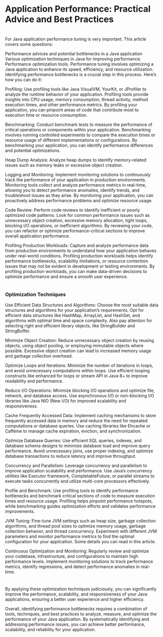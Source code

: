
# Application Performance: Practical Advice and Best Practices

#
For Java application performance tuning is very important. This article covers some questions:

Performance advices and potential bottlenecks in a Java application
Various optimization techniques in Java for improving performance.
Performance optimization tools.
Performance tuning involves optimizing a Java application to enhance its speed, efficiency, and resource utilization. Identifying performance bottlenecks is a crucial step in this process. Here’s how you can do it:

Profiling: Use profiling tools like Java VisualVM, YourKit, or JProfiler to analyze the runtime behavior of your application. Profiling tools provide insights into CPU usage, memory consumption, thread activity, method execution times, and other performance metrics. By profiling your application, you can pinpoint areas of code that contribute most to execution time or resource consumption.

Benchmarking: Conduct benchmark tests to measure the performance of critical operations or components within your application. Benchmarking involves running controlled experiments to compare the execution times or resource usage of different implementations or configurations. By benchmarking your application, you can identify performance differences and potential optimizations.

Heap Dump Analysis: Analyze heap dumps to identify memory-related issues such as memory leaks or excessive object creation.

Logging and Monitoring: Implement monitoring solutions to continuously track the performance of your application in production environments. Monitoring tools collect and analyze performance metrics in real-time, allowing you to detect performance anomalies, identify trends, and troubleshoot issues as they arise. By monitoring your application, you can proactively address performance problems and optimize resource usage.

Code Review: Perform code reviews to identify inefficient or poorly optimized code patterns. Look for common performance issues such as unnecessary object creation, excessive memory allocation, tight loops, blocking I/O operations, or inefficient algorithms. By reviewing your code, you can refactor or optimize performance-critical sections to improve overall application performance.

Profiling Production Workloads: Capture and analyze performance data from production environments to understand how your application behaves under real-world conditions. Profiling production workloads helps identify performance bottlenecks, scalability limitations, or resource contention issues that may not be evident in development or testing environments. By profiling production workloads, you can make data-driven decisions to optimize performance and ensure a smooth user experience.

#

### Optimization Techniques


Use Efficient Data Structures and Algorithms: Choose the most suitable data structures and algorithms for your application’s requirements. Opt for efficient data structures like HashMap, ArrayList, and HashSet, and algorithms with optimal time and space complexity. Also pay attention for selecting right and efficient library objects, like StringBuilder and StringBuffer.

Minimize Object Creation: Reduce unnecessary object creation by reusing objects, using object pooling, or employing immutable objects where possible. Excessive object creation can lead to increased memory usage and garbage collection overhead.

Optimize Loops and Iterations: Minimize the number of iterations in loops, and avoid unnecessary computations within loops. Use efficient looping constructs like enhanced for loops or stream API in Java 8+ to improve readability and performance.

Reduce I/O Operations: Minimize blocking I/O operations and optimize file, network, and database access. Use asynchronous I/O or non-blocking I/O libraries like Java NIO (New I/O) for improved scalability and responsiveness.

Cache Frequently Accessed Data: Implement caching mechanisms to store frequently accessed data in memory and reduce the need for repeated computations or database queries. Use caching libraries like Ehcache or Caffeine to manage cache expiration, eviction, and synchronization.

Optimize Database Queries: Use efficient SQL queries, indexes, and database schema designs to minimize database load and improve query performance. Avoid unnecessary joins, use proper indexing, and optimize database transactions to reduce latency and improve throughput.

Concurrency and Parallelism: Leverage concurrency and parallelism to improve application scalability and performance. Use Java’s concurrency utilities like Executor framework, CompletableFuture, or parallel streams to execute tasks concurrently and utilize multi-core processors effectively.

Profile and Benchmark: Use profiling tools to identify performance bottlenecks and benchmark critical sections of code to measure execution times and resource usage. Profiling helps pinpoint performance hotspots, while benchmarking guides optimization efforts and validates performance improvements.

JVM Tuning: Fine-tune JVM settings such as heap size, garbage collection algorithms, and thread pool sizes to optimize memory usage, garbage collection behavior, and thread concurrency. Experiment with different JVM parameters and monitor performance metrics to find the optimal configuration for your application. Some details you can read in this article.

Continuous Optimization and Monitoring: Regularly review and optimize your codebase, infrastructure, and configurations to maintain high performance levels. Implement monitoring solutions to track performance metrics, identify regressions, and detect performance anomalies in real-time.

#
By applying these optimization techniques judiciously, you can significantly improve the performance, scalability, and responsiveness of your Java applications, ensuring a better user experience and higher efficiency.

Overall, identifying performance bottlenecks requires a combination of tools, techniques, and best practices to analyze, measure, and optimize the performance of your Java application. By systematically identifying and addressing performance issues, you can achieve better performance, scalability, and reliability for your application.
